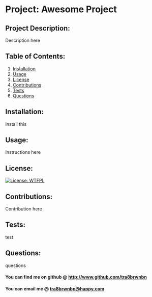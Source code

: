 # Project: Awesome Project
## Project Description:
Description here
## Table of Contents: 
1. [Installation](#installation)
2. [Usage](#usage)
3. [License](#license)
4. [Contributions](#contributions)
5. [Tests](#tests)
6. [Questions](#questions)
## Installation:
Install this
## Usage:
 Instructions here
## License:
 [![License: WTFPL](https://img.shields.io/badge/License-WTFPL-brightgreen.svg)](http://www.wtfpl.net/about/)
## Contributions:
 Contribution here
## Tests: 
test
## Questions: 
questions
#### You can find me on github @ http://www.github.com/tra8brwnbn
#### You can email me @ tra8brwnbn@happy.com
